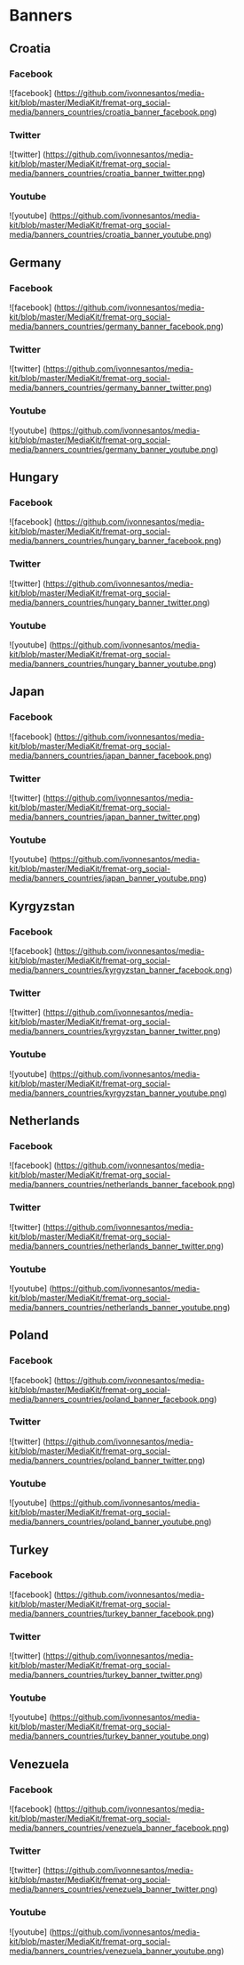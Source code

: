 # Banners

## Croatia

### Facebook
![facebook] (https://github.com/ivonnesantos/media-kit/blob/master/MediaKit/fremat-org_social-media/banners_countries/croatia_banner_facebook.png)
### Twitter
![twitter] (https://github.com/ivonnesantos/media-kit/blob/master/MediaKit/fremat-org_social-media/banners_countries/croatia_banner_twitter.png)
### Youtube
![youtube] (https://github.com/ivonnesantos/media-kit/blob/master/MediaKit/fremat-org_social-media/banners_countries/croatia_banner_youtube.png)

## Germany

### Facebook
![facebook] (https://github.com/ivonnesantos/media-kit/blob/master/MediaKit/fremat-org_social-media/banners_countries/germany_banner_facebook.png)
### Twitter
![twitter] (https://github.com/ivonnesantos/media-kit/blob/master/MediaKit/fremat-org_social-media/banners_countries/germany_banner_twitter.png)
### Youtube
![youtube] (https://github.com/ivonnesantos/media-kit/blob/master/MediaKit/fremat-org_social-media/banners_countries/germany_banner_youtube.png)

## Hungary

### Facebook
![facebook] (https://github.com/ivonnesantos/media-kit/blob/master/MediaKit/fremat-org_social-media/banners_countries/hungary_banner_facebook.png)
### Twitter
![twitter] (https://github.com/ivonnesantos/media-kit/blob/master/MediaKit/fremat-org_social-media/banners_countries/hungary_banner_twitter.png)
### Youtube
![youtube] (https://github.com/ivonnesantos/media-kit/blob/master/MediaKit/fremat-org_social-media/banners_countries/hungary_banner_youtube.png)

## Japan

### Facebook
![facebook] (https://github.com/ivonnesantos/media-kit/blob/master/MediaKit/fremat-org_social-media/banners_countries/japan_banner_facebook.png)
### Twitter
![twitter] (https://github.com/ivonnesantos/media-kit/blob/master/MediaKit/fremat-org_social-media/banners_countries/japan_banner_twitter.png)
### Youtube
![youtube] (https://github.com/ivonnesantos/media-kit/blob/master/MediaKit/fremat-org_social-media/banners_countries/japan_banner_youtube.png)

## Kyrgyzstan

### Facebook
![facebook] (https://github.com/ivonnesantos/media-kit/blob/master/MediaKit/fremat-org_social-media/banners_countries/kyrgyzstan_banner_facebook.png)
### Twitter
![twitter] (https://github.com/ivonnesantos/media-kit/blob/master/MediaKit/fremat-org_social-media/banners_countries/kyrgyzstan_banner_twitter.png)
### Youtube
![youtube] (https://github.com/ivonnesantos/media-kit/blob/master/MediaKit/fremat-org_social-media/banners_countries/kyrgyzstan_banner_youtube.png)

## Netherlands

### Facebook
![facebook] (https://github.com/ivonnesantos/media-kit/blob/master/MediaKit/fremat-org_social-media/banners_countries/netherlands_banner_facebook.png)
### Twitter
![twitter] (https://github.com/ivonnesantos/media-kit/blob/master/MediaKit/fremat-org_social-media/banners_countries/netherlands_banner_twitter.png)
### Youtube
![youtube] (https://github.com/ivonnesantos/media-kit/blob/master/MediaKit/fremat-org_social-media/banners_countries/netherlands_banner_youtube.png)

## Poland

### Facebook
![facebook] (https://github.com/ivonnesantos/media-kit/blob/master/MediaKit/fremat-org_social-media/banners_countries/poland_banner_facebook.png)
### Twitter
![twitter] (https://github.com/ivonnesantos/media-kit/blob/master/MediaKit/fremat-org_social-media/banners_countries/poland_banner_twitter.png)
### Youtube
![youtube] (https://github.com/ivonnesantos/media-kit/blob/master/MediaKit/fremat-org_social-media/banners_countries/poland_banner_youtube.png)

## Turkey

### Facebook
![facebook] (https://github.com/ivonnesantos/media-kit/blob/master/MediaKit/fremat-org_social-media/banners_countries/turkey_banner_facebook.png)
### Twitter
![twitter] (https://github.com/ivonnesantos/media-kit/blob/master/MediaKit/fremat-org_social-media/banners_countries/turkey_banner_twitter.png)
### Youtube
![youtube] (https://github.com/ivonnesantos/media-kit/blob/master/MediaKit/fremat-org_social-media/banners_countries/turkey_banner_youtube.png)

## Venezuela

### Facebook
![facebook] (https://github.com/ivonnesantos/media-kit/blob/master/MediaKit/fremat-org_social-media/banners_countries/venezuela_banner_facebook.png)
### Twitter
![twitter] (https://github.com/ivonnesantos/media-kit/blob/master/MediaKit/fremat-org_social-media/banners_countries/venezuela_banner_twitter.png)
### Youtube
![youtube] (https://github.com/ivonnesantos/media-kit/blob/master/MediaKit/fremat-org_social-media/banners_countries/venezuela_banner_youtube.png)


